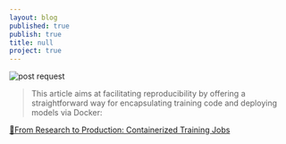 ```yaml
---
layout: blog
published: true
publish: true
title: null
project: true
---
```

![post request](https://miro.medium.com/max/1324/1*-Z86zSOREhJrvB5TWgwArQ.gif)

> This article aims at facilitating reproducibility by offering a straightforward way for encapsulating training code and deploying models via Docker:

[🐳From Research to Production: Containerized Training Jobs](https://medium.com/@ben0it8/research-to-production-containerized-training-jobs-e63d4efd56e1?source=friends_link&sk=11a813749e3f02115e0c77016a0293c6)
